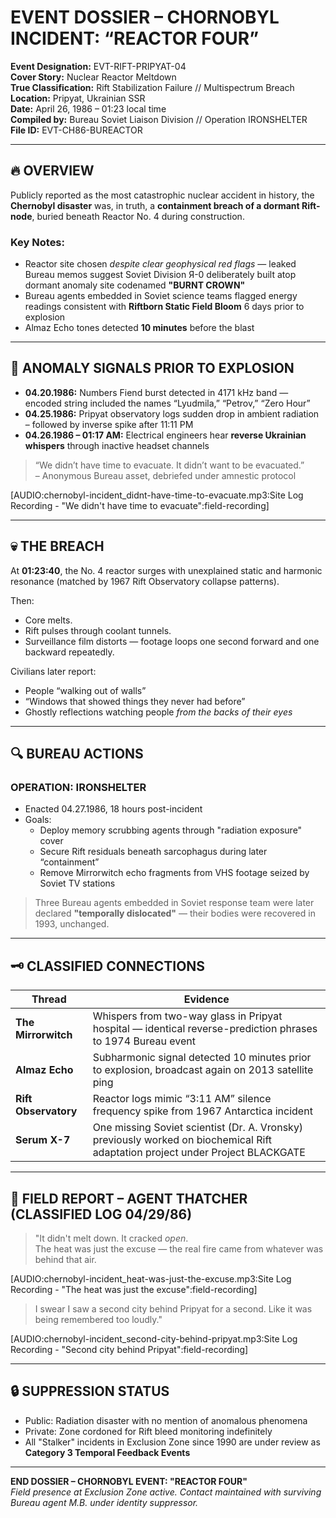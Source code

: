 # EVENT DOSSIER – CHORNOBYL INCIDENT: “REACTOR FOUR”

**Event Designation:** EVT-RIFT-PRIPYAT-04  
**Cover Story:** Nuclear Reactor Meltdown  
**True Classification:** Rift Stabilization Failure // Multispectrum Breach  
**Location:** Pripyat, Ukrainian SSR  
**Date:** April 26, 1986 – 01:23 local time  
**Compiled by:** Bureau Soviet Liaison Division // Operation IRONSHELTER  
**File ID:** EVT-CH86-BUREACTOR

---

## 🔥 OVERVIEW

Publicly reported as the most catastrophic nuclear accident in history, the **Chernobyl disaster** was, in truth, a **containment breach of a dormant Rift-node**, buried beneath Reactor No. 4 during construction.

### Key Notes:
- Reactor site chosen *despite clear geophysical red flags* — leaked Bureau memos suggest Soviet Division Я-0 deliberately built atop dormant anomaly site codenamed **"BURNT CROWN"**  
- Bureau agents embedded in Soviet science teams flagged energy readings consistent with **Riftborn Static Field Bloom** 6 days prior to explosion  
- Almaz Echo tones detected **10 minutes** before the blast

---

## 🧬 ANOMALY SIGNALS PRIOR TO EXPLOSION

- **04.20.1986:** Numbers Fiend burst detected in 4171 kHz band — encoded string included the names “Lyudmila,” “Petrov,” “Zero Hour”  
- **04.25.1986:** Pripyat observatory logs sudden drop in ambient radiation – followed by inverse spike after 11:11 PM  
- **04.26.1986 – 01:17 AM:** Electrical engineers hear **reverse Ukrainian whispers** through inactive headset channels



> “We didn’t have time to evacuate. It didn’t want to be evacuated.”  
> – Anonymous Bureau asset, debriefed under amnestic protocol

[AUDIO:chernobyl-incident_didnt-have-time-to-evacuate.mp3:Site Log Recording - "We didn't have time to evacuate":field-recording]

---

## 💀 THE BREACH

At **01:23:40**, the No. 4 reactor surges with unexplained static and harmonic resonance (matched by 1967 Rift Observatory collapse patterns).  



Then:
- Core melts.  
- Rift pulses through coolant tunnels.  
- Surveillance film distorts — footage loops one second forward and one backward repeatedly.

Civilians later report:
- People “walking out of walls”  
- “Windows that showed things they never had before”  
- Ghostly reflections watching people *from the backs of their eyes*

---

## 🔍 BUREAU ACTIONS

### OPERATION: IRONSHELTER
- Enacted 04.27.1986, 18 hours post-incident  
- Goals:
  - Deploy memory scrubbing agents through "radiation exposure" cover
  - Secure Rift residuals beneath sarcophagus during later “containment”
  - Remove Mirrorwitch echo fragments from VHS footage seized by Soviet TV stations

> Three Bureau agents embedded in Soviet response team were later declared **"temporally dislocated"** — their bodies were recovered in 1993, unchanged.

---

## 🗝️ CLASSIFIED CONNECTIONS

| Thread | Evidence |
|--------|----------|
| **The Mirrorwitch** | Whispers from two-way glass in Pripyat hospital — identical reverse-prediction phrases to 1974 Bureau event |
| **Almaz Echo** | Subharmonic signal detected 10 minutes prior to explosion, broadcast again on 2013 satellite ping |
| **Rift Observatory** | Reactor logs mimic “3:11 AM” silence frequency spike from 1967 Antarctica incident |
| **Serum X-7** | One missing Soviet scientist (Dr. A. Vronsky) previously worked on biochemical Rift adaptation project under Project BLACKGATE |

---

## 🧾 FIELD REPORT – AGENT THATCHER (CLASSIFIED LOG 04/29/86)

> "It didn't melt down. It cracked *open*.  
> The heat was just the excuse — the real fire came from whatever was behind that air.

[AUDIO:chernobyl-incident_heat-was-just-the-excuse.mp3:Site Log Recording - "The heat was just the excuse":field-recording]

> I swear I saw a second city behind Pripyat for a second. Like it was being remembered too loudly."

[AUDIO:chernobyl-incident_second-city-behind-pripyat.mp3:Site Log Recording - "Second city behind Pripyat":field-recording]

---

## 🔒 SUPPRESSION STATUS

- Public: Radiation disaster with no mention of anomalous phenomena  
- Private: Zone cordoned for Rift bleed monitoring indefinitely  
- All "Stalker" incidents in Exclusion Zone since 1990 are under review as **Category 3 Temporal Feedback Events**

---

**END DOSSIER – CHORNOBYL EVENT: "REACTOR FOUR"**  
*Field presence at Exclusion Zone active. Contact maintained with surviving Bureau agent M.B. under identity suppressor.*
